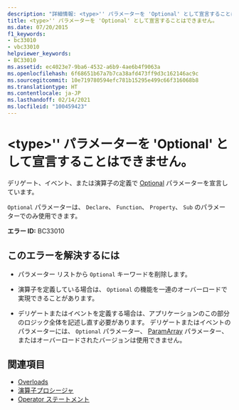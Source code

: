 ```yaml
---
description: "詳細情報: <type>'' パラメーターを 'Optional' として宣言することはできません"
title: <type>'' パラメーターを 'Optional' として宣言することはできません。
ms.date: 07/20/2015
f1_keywords:
- bc33010
- vbc33010
helpviewer_keywords:
- BC33010
ms.assetid: ec4023e7-9ba6-4532-a6b9-4ae6b4f9063a
ms.openlocfilehash: 6f68651b67a7b7ca38afd473ff9d3c162146ac9c
ms.sourcegitcommit: 10e719780594efc781b15295e499c66f316068b8
ms.translationtype: HT
ms.contentlocale: ja-JP
ms.lasthandoff: 02/14/2021
ms.locfileid: "100459423"
---
```

# <a name="type-parameters-cannot-be-declared-optional"></a>\<type>'' パラメーターを 'Optional' として宣言することはできません。

デリゲート、イベント、または演算子の定義で [Optional](../language-reference/modifiers/optional.md) パラメーターを宣言しています。  
  
 `Optional` パラメーターは、 `Declare`、 `Function`、 `Property`、 `Sub` のパラメーターでのみ使用できます。  
  
 **エラー ID:** BC33010  
  
## <a name="to-correct-this-error"></a>このエラーを解決するには  
  
- パラメーター リストから `Optional` キーワードを削除します。  
  
- 演算子を定義している場合は、 `Optional` の機能を一連のオーバーロードで実現できることがあります。  
  
- デリゲートまたはイベントを定義する場合は、アプリケーションのこの部分のロジック全体を記述し直す必要があります。 デリゲートまたはイベントのパラメーターには、 `Optional` パラメーター、 [ParamArray](../language-reference/modifiers/paramarray.md) パラメーター、またはオーバーロードされたバージョンは使用できません。  
  
## <a name="see-also"></a>関連項目

- [Overloads](../language-reference/modifiers/overloads.md)
- [演算子プロシージャ](../programming-guide/language-features/procedures/operator-procedures.md)
- [Operator ステートメント](../language-reference/statements/operator-statement.md)
